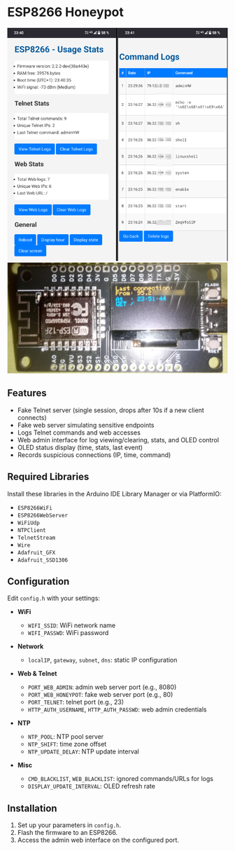 # ESP8266 Honeypot

![Admin Interface](pictures/screenshot.png)
![Photo](pictures/esp.jpg)

## Features

- Fake Telnet server (single session, drops after 10s if a new client connects)
- Fake web server simulating sensitive endpoints
- Logs Telnet commands and web accesses
- Web admin interface for log viewing/clearing, stats, and OLED control
- OLED status display (time, stats, last event)
- Records suspicious connections (IP, time, command)

## Required Libraries

Install these libraries in the Arduino IDE Library Manager or via PlatformIO:

- `ESP8266WiFi`  
- `ESP8266WebServer`  
- `WiFiUdp`  
- `NTPClient`  
- `TelnetStream`  
- `Wire`  
- `Adafruit_GFX`  
- `Adafruit_SSD1306`  

## Configuration

Edit `config.h` with your settings:

- **WiFi**
  - `WIFI_SSID`: WiFi network name
  - `WIFI_PASSWD`: WiFi password

- **Network**
  - `localIP`, `gateway`, `subnet`, `dns`: static IP configuration

- **Web & Telnet**
  - `PORT_WEB_ADMIN`: admin web server port (e.g., 8080)
  - `PORT_WEB_HONEYPOT`: fake web server port (e.g., 80)
  - `PORT_TELNET`: telnet port (e.g., 23)
  - `HTTP_AUTH_USERNAME`, `HTTP_AUTH_PASSWD`: web admin credentials

- **NTP**
  - `NTP_POOL`: NTP pool server
  - `NTP_SHIFT`: time zone offset
  - `NTP_UPDATE_DELAY`: NTP update interval

- **Misc**
  - `CMD_BLACKLIST`, `WEB_BLACKLIST`: ignored commands/URLs for logs
  - `DISPLAY_UPDATE_INTERVAL`: OLED refresh rate

## Installation

1. Set up your parameters in `config.h`.
2. Flash the firmware to an ESP8266.
3. Access the admin web interface on the configured port.

